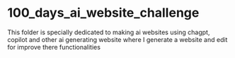 # 100_days_ai_website_challenge
This folder is specially dedicated to making ai websites using chagpt, copilot and other ai generating website where I generate a website and edit for improve there functionalities
